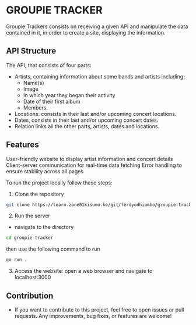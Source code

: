 # GROUPIE TRACKER
Groupie Trackers consists on receiving a given API and manipulate the data contained in it, in order to create a site, displaying the information.

## API Structure
The API, that consists of four parts:
* Artists, containing information about some bands and artists including:
   * Name(s)
   * Image
   * In which year they began their activity
   * Date of their first album
   * Members.
* Locations: consists in their last and/or upcoming concert locations.
* Dates, consists in their last and/or upcoming concert dates.
* Relation links all the other parts, artists, dates and locations.

## Features
User-friendly website to display artist information and concert details
Client-server communication for real-time data fetching
Error handling to ensure stability across all pages

To run the project locally follow these steps:
1. Clone the repository
```bash
git clone https://learn.zone01kisumu.ke/git/ferdyodhiambo/groupie-tracker.git
```

2. Run the server
- navigate to the directory
```bash
cd groupie-tracker
``` 
then use the following command to run
```bash
go run .
```

3. Access the website: open a web browser and navigate to  localhost:3000

## Contribution
* If you want to contribute to this project, feel free to open issues or pull requests. Any improvements, bug fixes, or features are welcome!

